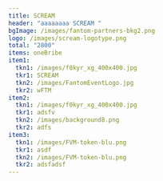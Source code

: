 ```yaml
---
title: SCREAM
header: "aaaaaaaa SCREAM "
bgImage: /images/fantom-partners-bkg2.png
logo: /images/scream-logotype.png
total: "2800"
items: oneBribe
item1:
  tkn1: /images/f0kyr_xg_400x400.jpg
  tkr1: SCREAM
  tkn2: /images/FantomEventLogo.jpg
  tkr2: wFTM
item2:
  tkn1: /images/f0kyr_xg_400x400.jpg
  tkr1: adsfv
  tkn2: /images/background8.png
  tkr2: adfs
item3:
  tkn1: /images/FVM-token-blu.png
  tkr1: asdf
  tkn2: /images/FVM-token-blu.png
  tkr2: adsfadsf
---
```

